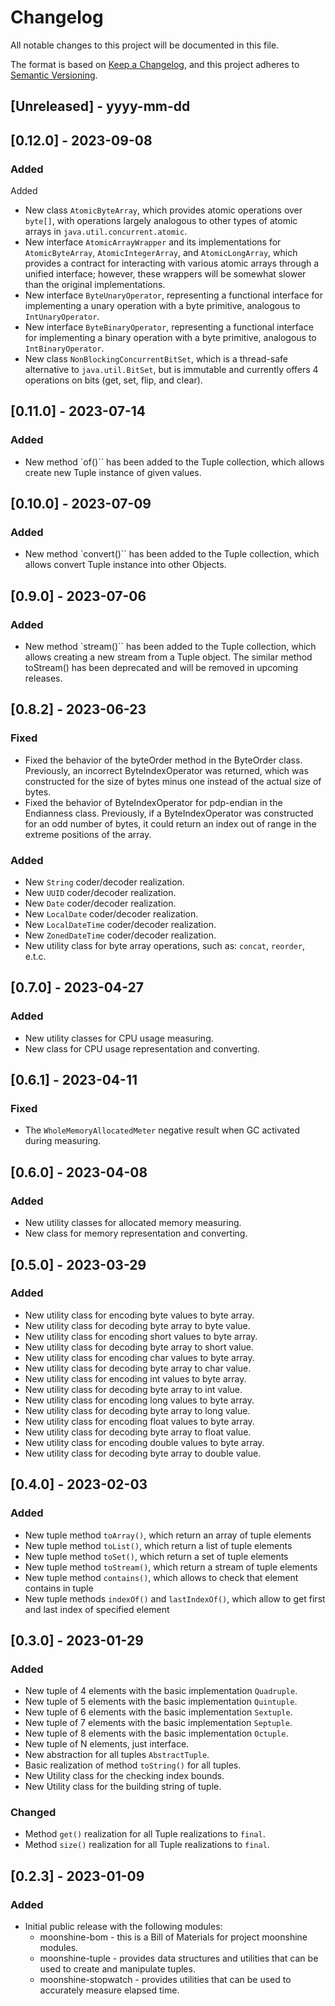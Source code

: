 # Changelog

All notable changes to this project will be documented in this file.

The format is based on [Keep a Changelog](https://keepachangelog.com/en/1.0.0/),
and this project adheres to [Semantic Versioning](https://semver.org/spec/v2.0.0.html).

## [Unreleased] - yyyy-mm-dd

## [0.12.0] - 2023-09-08

### Added

Added

- New class `AtomicByteArray`, which provides atomic operations over `byte[]`, with operations largely analogous to other types of atomic arrays
  in `java.util.concurrent.atomic`.
- New interface `AtomicArrayWrapper` and its implementations for `AtomicByteArray`, `AtomicIntegerArray`, and `AtomicLongArray`, which provides a contract for
  interacting with various atomic arrays through a unified interface; however, these wrappers will be somewhat slower than the original implementations.
- New interface `ByteUnaryOperator`, representing a functional interface for implementing a unary operation with a byte primitive, analogous
  to `IntUnaryOperator`.
- New interface `ByteBinaryOperator`, representing a functional interface for implementing a binary operation with a byte primitive, analogous
  to `IntBinaryOperator`.
- New class `NonBlockingConcurrentBitSet`, which is a thread-safe alternative to `java.util.BitSet`, but is immutable and currently offers 4 operations on
  bits (get, set, flip, and clear).

## [0.11.0] - 2023-07-14

### Added

- New method `of()`` has been added to the Tuple collection, which allows create
  new Tuple instance of given values.

## [0.10.0] - 2023-07-09

### Added

- New method `convert()`` has been added to the Tuple collection, which allows convert
  Tuple instance into other Objects.

## [0.9.0] - 2023-07-06

### Added

- New method `stream()`` has been added to the Tuple collection, which allows creating a new stream
  from a Tuple object. The similar method toStream() has been deprecated and will be removed in upcoming releases.

## [0.8.2] - 2023-06-23

### Fixed

- Fixed the behavior of the byteOrder method in the ByteOrder class. Previously, an incorrect ByteIndexOperator
  was returned, which was constructed for the size of bytes minus one instead of the actual size of bytes.
- Fixed the behavior of ByteIndexOperator for pdp-endian in the Endianness class. Previously, if a ByteIndexOperator was constructed
  for an odd number of bytes, it could return an index out of range in the extreme positions of the array.

### Added

- New `String` coder/decoder realization.
- New `UUID` coder/decoder realization.
- New `Date` coder/decoder realization.
- New `LocalDate` coder/decoder realization.
- New `LocalDateTime` coder/decoder realization.
- New `ZonedDateTime` coder/decoder realization.
- New utility class for byte array operations, such as: `concat`, `reorder`, e.t.c.

## [0.7.0] - 2023-04-27

### Added

- New utility classes for CPU usage measuring.
- New class for CPU usage representation and converting.

## [0.6.1] - 2023-04-11

### Fixed

- The `WholeMemoryAllocatedMeter` negative result when GC activated during measuring.

## [0.6.0] - 2023-04-08

### Added

- New utility classes for allocated memory measuring.
- New class for memory representation and converting.

## [0.5.0] - 2023-03-29

### Added

- New utility class for encoding byte values to byte array.
- New utility class for decoding byte array to byte value.
- New utility class for encoding short values to byte array.
- New utility class for decoding byte array to short value.
- New utility class for encoding char values to byte array.
- New utility class for decoding byte array to char value.
- New utility class for encoding int values to byte array.
- New utility class for decoding byte array to int value.
- New utility class for encoding long values to byte array.
- New utility class for decoding byte array to long value.
- New utility class for encoding float values to byte array.
- New utility class for decoding byte array to float value.
- New utility class for encoding double values to byte array.
- New utility class for decoding byte array to double value.

## [0.4.0] - 2023-02-03

### Added

- New tuple method `toArray()`, which return an array of tuple elements
- New tuple method `toList()`, which return a list of tuple elements
- New tuple method `toSet()`, which return a set of tuple elements
- New tuple method `toStream()`, which return a stream of tuple elements
- New tuple method `contains()`, which allows to check that element contains in tuple
- New tuple methods `indexOf()` and `lastIndexOf()`, which allow to get first and last index of specified element

## [0.3.0] - 2023-01-29

### Added

- New tuple of 4 elements with the basic implementation `Quadruple`.
- New tuple of 5 elements with the basic implementation `Quintuple`.
- New tuple of 6 elements with the basic implementation `Sextuple`.
- New tuple of 7 elements with the basic implementation `Septuple`.
- New tuple of 8 elements with the basic implementation `Octuple`.
- New tuple of N elements, just interface.
- New abstraction for all tuples `AbstractTuple`.
- Basic realization of method `toString()` for all tuples.
- New Utility class for the checking index bounds.
- New Utility class for the building string of tuple.

### Changed

- Method `get()` realization for all Tuple realizations to `final`.
- Method `size()` realization for all Tuple realizations to `final`.

## [0.2.3] - 2023-01-09

### Added

- Initial public release with the following modules:
    - moonshine-bom - this is a Bill of Materials for project moonshine modules.
    - moonshine-tuple - provides data structures and utilities that can be used to create and manipulate tuples.
    - moonshine-stopwatch - provides utilities that can be used to accurately measure elapsed time.
